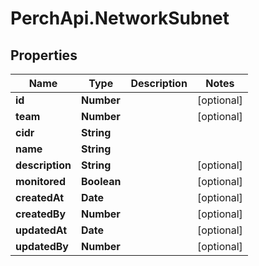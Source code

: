 # PerchApi.NetworkSubnet

## Properties
Name | Type | Description | Notes
------------ | ------------- | ------------- | -------------
**id** | **Number** |  | [optional] 
**team** | **Number** |  | [optional] 
**cidr** | **String** |  | 
**name** | **String** |  | 
**description** | **String** |  | [optional] 
**monitored** | **Boolean** |  | [optional] 
**createdAt** | **Date** |  | [optional] 
**createdBy** | **Number** |  | [optional] 
**updatedAt** | **Date** |  | [optional] 
**updatedBy** | **Number** |  | [optional] 


